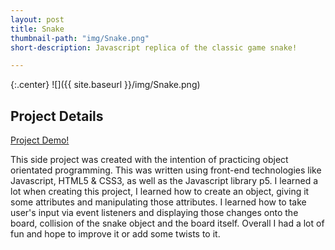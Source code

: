 ```yaml
---
layout: post
title: Snake
thumbnail-path: "img/Snake.png"
short-description: Javascript replica of the classic game snake!

---
```


{:.center}
![]({{ site.baseurl }}/img/Snake.png)

## Project Details

[Project Demo!](https://danieldiaz14.github.io/Snake-Game/ "Snake Game")


This side project was created with the intention of practicing object orientated programming. This was written using front-end technologies like Javascript, HTML5 & CSS3, as well as the Javascript library p5. I learned a lot when creating this project, I learned how to create an object, giving it some attributes and manipulating those attributes. I learned how to take user's input via event listeners and displaying those changes onto the board, collision of the snake object and the board itself. Overall I had a lot of fun and hope to improve it or add some twists to it. 
